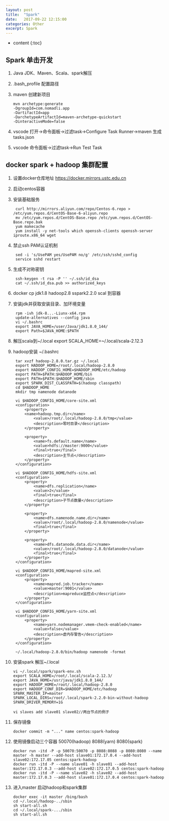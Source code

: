 ```yaml
---
layout: post
title:  "Spark"
date:   2017-09-22 12:15:00
categories: Other
excerpt: Spark
---
```


* content
{:toc} 

## Spark 单击开发
01. Java JDK、Maven、Scala、spark解压
02. .bash_profile 配置路径  
03. maven 创建新项目 

		mvn archetype:generate 
		-DgroupId=com.nomadli.app
		-DartifactId=app
		-DarchetypeArtifactId=maven-archetype-quickstart
		-DinteractiveMode=false
04. vscode 打开->命令面板->过滤task->Configure Task Runner->maven 生成tasks.json
05. vscode 命令面板->过滤task->Run Test Task
	

## docker spark + hadoop 集群配置
1. 设置docker仓库地址 https://docker.mirrors.ustc.edu.cn
2. 启动centos容器
3. 安装基础服务

		curl http://mirrors.aliyun.com/repo/Centos-6.repo > /etc/yum.repos.d/CentOS-Base-6-aliyun.repo
		mv /etc/yum.repos.d/CentOS-Base.repo /etc/yum.repos.d/CentOS-Base.repo.bak
		yum makecache
		yum install -y net-tools which openssh-clients openssh-server iproute.x86_64 wget
4. 禁止ssh PAM认证机制

		sed -i 's/UsePAM yes/UsePAM no/g' /etc/ssh/sshd_config
		service sshd restart
5. 生成不对称密钥

		ssh-keygen -t rsa -P '' ~/.ssh/id_dsa
		cat ~/.ssh/id_dsa.pub >> authorized_keys
6. docker cp jdk1.8 hadoop2.8 sspark2.2.0 scal 到容器
7. 安装jdk并获取安装目录、加环境变量

		rpm -ivh jdk-8...-Liunx-x64.rpm
		update-alternatives --config java
		vi ~/.bashrc
		export JAVA_HOME=/user/Java/jdk1.8.0_144/
		export Path=$JAVA_HOME:$PATH
8. 解压scala到~/.local export SCALA_HOME=~/.local/scala-2.12.3
9. hadoop安装 ~/.bashrc

		tar xvzf hadoop-2.8.0.tar.gz ~/.local
		export HADOOP_HOME=/root/.local/hadoop-2.8.0
		export HADOOP_CONFIG_HOME=$HADOOP_HOME/etc/hadoop
		export PATH=$PATH:$HADOOP_HOME/bin
		export PATH=$PATH:$HADOOP_HOME/sbin
		export SPARK_DIST_CLASSPATH=$(hadoop classpath)
		cd $HADOOP_HOME
		mkdir tmp namenode datanode
		
		vi $HADOOP_CONFIG_HOME/core-site.xml
		<configuration>
    		<property>
          	<name>hadoop.tmp.dir</name>
            	<value>/root/.local/hadoop-2.8.0/tmp</value>
            	<description>零时目录</description>
    		</property>

    		<property>
            	<name>fs.default.name</name>
            	<value>hdfs://master:9000</value>
            	<final>true</final>
            	<description>主节点</description>
    		</property>
		</configuration>
		
		vi $HADOOP_CONFIG_HOME/hdfs-site.xml
		<configuration>
    		<property>
        		<name>dfs.replication</name>
        		<value>2</value>
        		<final>true</final>
        		<description>子节点数量</description>
    		</property>

    		<property>
        		<name>dfs.namenode.name.dir</name>
        		<value>/root/.local/hadoop-2.8.0/namenode</value>
        		<final>true</final>
    		</property>

    		<property>
        		<name>dfs.datanode.data.dir</name>
        		<value>/root/.local/hadoop-2.8.0/datanode</value>
        		<final>true</final>
    		</property>
		</configuration>
		
		vi $HADOOP_CONFIG_HOME/mapred-site.xml
		<configuration>
    		<property>
        		<name>mapred.job.tracker</name>
        		<value>master:9001</value>
        		<description>mapreduce监控点</description>
    		</property>
		</configuration>
		
		vi $HADOOP_CONFIG_HOME/yarn-site.xml
		<configuration>
    		<property>
        		<name>yarn.nodemanager.vmem-check-enabled</name>
        		<value>false</value>
        		<description>虚内存警告</description>
    		</property>
		</configuration>
		
		~/.local/hadoop-2.8.0/bin/hadoop namenode -format
10. 安装spark 解压~/.local

		vi ~/.local/spark/spark-env.sh
		export SCALA_HOME=/root/.local/scala-2.12.3/
		export JAVA_HOME=/usr/java/jdk1.8.0_144/
		export HADOOP_HOME=/root/.local/hadoop-2.8.0
		export HADOOP_CONF_DIR=$HADOOP_HOME/etc/hadoop
		SPARK_MASTER_IP=master
		SPARK_LOCAL_DIRS=/root/.local/spark-2.2.0-bin-without-hadoop
		SPARK_DRIVER_MEMORY=1G
		
		vi slaves add slave01 slave02//两台节点的例子
11. 保存镜像

		docker commit -m "..." name centos:spark-hadoop
12. 使用镜像启动三个容器 50070(hadoop) 8088(yarn) 8080(spark)

		docker run -itd -P -p 50070:50070 -p 8088:8088 -p 8080:8080 --name master -h master --add-host slave01:172.17.0.4 --add-host slave02:172.17.05 centos:spark-hadoop
		docker run -itd -P --name slave01 -h slave01 --add-host master:172.17.0.3 --add-host slave02:172.17.0.5 centos:spark-hadoop
		docker run -itd -P --name slave02 -h slave02 --add-host master:172.17.0.3 --add-host slave01:172.17.0.4 centos:spark-hadoop
13. 进入master 启动hadoop和spark集群

		docker exec -it master /bing/bash
		cd ~/.local/hadoop-../sbin
		sh start-all.sh
		cd ~/.local/spark-.../sbin
		sh start-all.sh